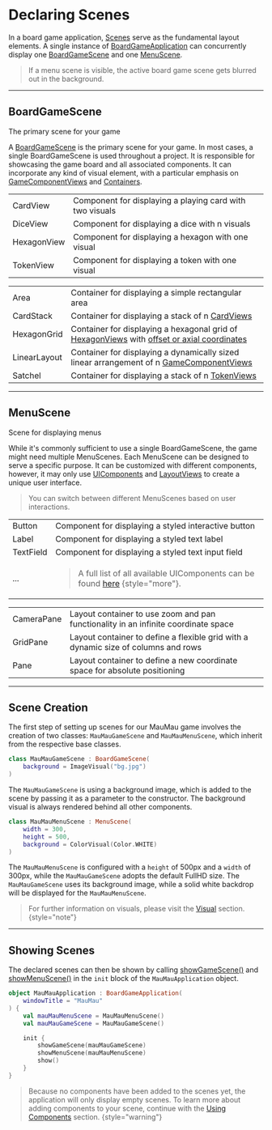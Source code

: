 [BoardGameApplicationKDoc]: /docs/tools.aqua.bgw.core/-board-game-application/index.html
[SceneKDoc]: /docs/tools.aqua.bgw.core/-scene/index.html
[BoardGameSceneKDoc]: /docs/tools.aqua.bgw.core/-board-game-scene/index.html
[MenuSceneKDoc]: /docs/tools.aqua.bgw.core/-menu-scene/index.html
[GameComponentKDoc]: /docs/tools.aqua.bgw.components.gamecomponentviews/-game-component-view/index.html
[ContainerKDoc]: /docs/tools.aqua.bgw.components.container/-game-component-container/index.html
[showGameSceneKDoc]: /docs/tools.aqua.bgw.core/-board-game-application/show-game-scene.html
[showMenuSceneKDoc]: /docs/tools.aqua.bgw.core/-board-game-application/show-menu-scene.html
[UIComponentDoc]: /guides/components/uicomponents
[LayoutViewDoc]: /guides/components/layout
[VisualsDoc]: /guides/concepts/visual
[UsingComponents]: /guides/using-components

# Declaring Scenes

In a board game application, [Scenes][SceneKDoc] serve as the fundamental layout elements. A single instance of [BoardGameApplication][BoardGameApplicationKDoc] can concurrently display one [BoardGameScene][BoardGameSceneKDoc] and one [MenuScene][MenuSceneKDoc].

> If a menu scene is visible, the active board game scene gets blurred out in the background.

---

## BoardGameScene

<tldr>The primary scene for your game</tldr>

A [BoardGameScene][BoardGameSceneKDoc] is the primary scene for your game. In most cases, a single BoardGameScene is used throughout a project. It is responsible for showcasing the game board and all associated components. It can incorporate any kind of visual element, with a particular emphasis on [GameComponentViews][GameComponentKDoc] and [Containers][ContainerKDoc].

<chapter title="GameComponentViews" collapsible="true" default-state="expanded" icon="playing_cards">
    <table  orientation="horizontal">
    <tr>
        <td width="15%">CardView</td>
        <td>Component for displaying a playing card with two visuals</td>
    </tr>
    <tr>
        <td>DiceView</td>
        <td>Component for displaying a dice with n visuals</td>
    </tr>
    <tr>
        <td id="hexagon-view-def">HexagonView</td>
        <td>Component for displaying a hexagon with one visual</td>
    </tr>
    <tr>
        <td>TokenView</td>
        <td>Component for displaying a token with one visual</td>
    </tr>
    </table>
</chapter>

<chapter title="Containers" collapsible="true" default-state="expanded" icon="stacks">
    <table  orientation="horizontal">
    <tr>
        <td width="15%">Area</td>
        <td>Container for displaying a simple rectangular area</td>
    </tr>
    <tr>
        <td>CardStack</td>
        <td>Container for displaying a stack of n <a href="/docs/tools.aqua.bgw.components.gamecomponentviews/CardView">CardViews</a></td>
    </tr>
    <tr>
        <td>HexagonGrid</td>
        <td>Container for displaying a hexagonal grid of <a href="/docs/tools.aqua.bgw.components.gamecomponentviews/HexagonView">HexagonViews</a> with <a href="https://www.redblobgames.com/grids/hexagons/#coordinates">offset or axial coordinates</a></td>
    </tr>
    <tr>
        <td>LinearLayout</td>
        <td>Container for displaying a dynamically sized linear arrangement of n <a href="/docs/tools.aqua.bgw.components.gamecomponentviews/GameComponentView">GameComponentViews</a></td>
    </tr>
    <tr>
        <td>Satchel</td>
        <td>Container for displaying a stack of n <a href="/docs/tools.aqua.bgw.components.gamecomponentviews/TokenView">TokenViews</a></td>
    </tr>
    </table>
</chapter>

---

## MenuScene

<tldr>Scene for displaying menus</tldr>

While it's commonly sufficient to use a single BoardGameScene, the game might need multiple MenuScenes. Each MenuScene can be designed to serve a specific purpose. It can be customized with different components, however, it may only use [UIComponents][UIComponentDoc] and [LayoutViews][LayoutViewDoc] to create a unique user interface.

> You can switch between different MenuScenes based on user interactions.

<chapter title="UIComponents" collapsible="true" default-state="expanded" icon="buttons_alt">
    <table orientation="horizontal">
        <tr>
            <td width="15%">Button</td>
            <td width="100%">Component for displaying a styled interactive button</td>
        </tr>
        <tr>
            <td>Label</td>
            <td>Component for displaying a styled text label</td>
        </tr>
        <tr>
            <td>TextField</td>
            <td>Component for displaying a styled text input field</td>
        </tr>
        <tr>
            <td>...</td>
            <td>
            <blockquote>
                A full list of all available UIComponents can be found <a href="/guides/components/uicomponents">here</a> {style="more"}.
            </blockquote></td>
        </tr>
    </table>
</chapter>

<chapter title="LayoutViews" collapsible="true" default-state="expanded" icon="view_carousel">
    <table orientation="horizontal">
    <tr>
        <td width="15%">CameraPane</td>
        <td width="100%">Layout container to use zoom and pan functionality in an infinite coordinate space</td>
    </tr>
    <tr>
        <td>GridPane</td>
        <td>Layout container to define a flexible grid with a dynamic size of columns and rows</td>
    </tr>
    <tr>
        <td>Pane</td>
        <td>Layout container to define a new coordinate space for absolute positioning</td>
    </tr>
    </table>
</chapter>

---

## Scene Creation

The first step of setting up scenes for our MauMau game involves the creation of two classes: `MauMauGameScene` and `MauMauMenuScene`, which inherit from the respective base classes.

```kotlin
class MauMauGameScene : BoardGameScene(
    background = ImageVisual("bg.jpg")
)
```

The `MauMauGameScene` is using a background image, which is added to the scene by passing it as a parameter to the constructor. The background visual is always rendered behind all other components.

```kotlin
class MauMauMenuScene : MenuScene(
    width = 300,
    height = 500,
    background = ColorVisual(Color.WHITE)
)
```

The `MauMauMenuScene` is configured with a `height` of 500<tooltip term="Pixels">px</tooltip> and a `width` of 300<tooltip term="Pixels">px</tooltip>, while the `MauMauGameScene` adopts the default <tooltip term="FullHD">FullHD</tooltip> size. The `MauMauGameScene` uses its background image, while a solid white backdrop will be displayed for the `MauMauMenuScene`.

> For further information on visuals, please visit the [Visual][VisualsDoc] section.
> {style="note"}

---

## Showing Scenes

The declared scenes can then be shown by calling [showGameScene()][showGameSceneKDoc] and [showMenuScene()][showMenuSceneKDoc] in the `init` block of the `MauMauApplication` object.

```kotlin
object MauMauApplication : BoardGameApplication(
    windowTitle = "MauMau"
) {
    val mauMauMenuScene = MauMauMenuScene()
    val mauMauGameScene = MauMauGameScene()

    init {
        showGameScene(mauMauGameScene)
        showMenuScene(mauMauMenuScene)
        show()
    }
}
```

> Because no components have been added to the scenes yet, the application will only display empty scenes. To learn more about adding components to your scene, continue with the [Using Components][UsingComponents] section.
> {style="warning"}
